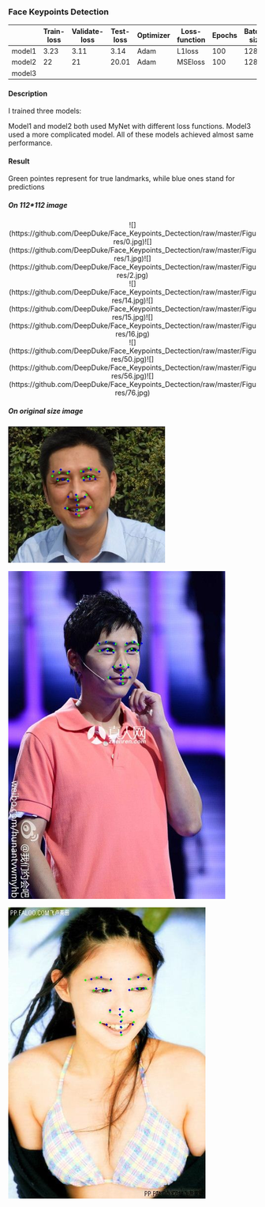 ### Face Keypoints Detection

|      |Train-loss|Validate-loss|Test-loss|Optimizer| Loss-function| Epochs|Batch-size|Learning-rate|
| ---- | ---- | ---- | ---- | ---- | ---- | ---- | ---- | ---- |
| model1 | 3.23 | 3.11 | 3.14 | Adam | L1loss | 100| 128 | 0.001 |
| model2 | 22 | 21 | 20.01 | Adam | MSEloss | 100 | 128| 0.001 |
| model3 |      |      |      |      |      |      |      ||

#### Description
I trained three models: 

Model1 and model2 both used MyNet with different loss functions. Model3 used a more complicated model. All of these models achieved almost same performance.

#### Result
Green pointes represent for true landmarks, while blue ones stand for predictions

##### On 112*112 image

<center>
![](https://github.com/DeepDuke/Face_Keypoints_Dectection/raw/master/Figures/0.jpg)![](https://github.com/DeepDuke/Face_Keypoints_Dectection/raw/master/Figures/1.jpg)![](https://github.com/DeepDuke/Face_Keypoints_Dectection/raw/master/Figures/2.jpg)
</center>
<center>
![](https://github.com/DeepDuke/Face_Keypoints_Dectection/raw/master/Figures/14.jpg)![](https://github.com/DeepDuke/Face_Keypoints_Dectection/raw/master/Figures/15.jpg)![](https://github.com/DeepDuke/Face_Keypoints_Dectection/raw/master/Figures/16.jpg)
</center>
<center>
![](https://github.com/DeepDuke/Face_Keypoints_Dectection/raw/master/Figures/50.jpg)![](https://github.com/DeepDuke/Face_Keypoints_Dectection/raw/master/Figures/56.jpg)![](https://github.com/DeepDuke/Face_Keypoints_Dectection/raw/master/Figures/76.jpg)
</center>

#####  On original size image

![](https://github.com/DeepDuke/Face_Keypoints_Dectection/raw/master/Figures/origin182.jpg)

![](https://github.com/DeepDuke/Face_Keypoints_Dectection/raw/master/Figures/origin114.jpg)

![](https://github.com/DeepDuke/Face_Keypoints_Dectection/raw/master/Figures/origin19.jpg)






